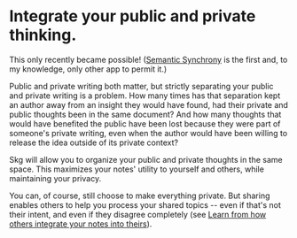 # Integrate your public and private thinking.
This only recently became possible! ([Semantic Synchrony](https://github.com/synchrony/smsn) is the first and, to my knowledge, only other app to permit it.)

Public and private writing both matter, but strictly separating your public and private writing is a problem. How many times has that separation kept an author away from an insight they would have found, had their private and public thoughts been in the same document? And how many thoughts that would have benefited the public have been lost because they were part of someone's private writing, even when the author would have been willing to release the idea outside of its private context?

Skg will allow you to organize your public and private thoughts in the same space. This maximizes your notes' utility to yourself and others, while maintaining your privacy.

You can, of course, still choose to make everything private. But sharing enables others to help you process your shared topics -- even if that's not their intent, and even if they disagree completely (see [Learn from how others integrate your notes into theirs](../README.md#learn-from-how-others-integrate-your-notes-into-theirs)).

